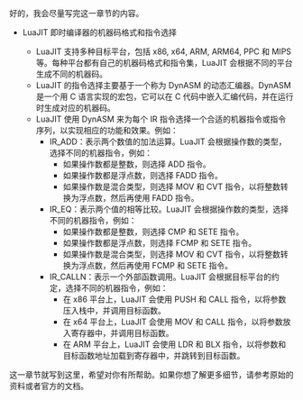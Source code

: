 好的，我会尽量写完这一章节的内容。

- LuaJIT 即时编译器的机器码格式和指令选择

  - LuaJIT 支持多种目标平台，包括 x86, x64, ARM, ARM64, PPC 和 MIPS 等。每种平台都有自己的机器码格式和指令集，LuaJIT 会根据不同的平台生成不同的机器码。
  - LuaJIT 的指令选择主要基于一个称为 DynASM 的动态汇编器。DynASM 是一个用 C 语言实现的宏包，它可以在 C 代码中嵌入汇编代码，并在运行时生成对应的机器码。
  - LuaJIT 使用 DynASM 来为每个 IR 指令选择一个合适的机器指令或指令序列，以实现相应的功能和效果。例如：
    - IR_ADD：表示两个数值的加法运算。LuaJIT 会根据操作数的类型，选择不同的机器指令，例如：
      - 如果操作数都是整数，则选择 ADD 指令。
      - 如果操作数都是浮点数，则选择 FADD 指令。
      - 如果操作数是混合类型，则选择 MOV 和 CVT 指令，以将整数转换为浮点数，然后再使用 FADD 指令。
    - IR_EQ：表示两个值的相等比较。LuaJIT 会根据操作数的类型，选择不同的机器指令，例如：
      - 如果操作数都是整数，则选择 CMP 和 SETE 指令。
      - 如果操作数都是浮点数，则选择 FCMP 和 SETE 指令。
      - 如果操作数是混合类型，则选择 MOV 和 CVT 指令，以将整数转换为浮点数，然后再使用 FCMP 和 SETE 指令。
    - IR_CALLN：表示一个外部函数调用。LuaJIT 会根据目标平台的约定，选择不同的机器指令，例如：
      - 在 x86 平台上，LuaJIT 会使用 PUSH 和 CALL 指令，以将参数压入栈中，并调用目标函数。
      - 在 x64 平台上，LuaJIT 会使用 MOV 和 CALL 指令，以将参数放入寄存器中，并调用目标函数。
      - 在 ARM 平台上，LuaJIT 会使用 LDR 和 BLX 指令，以将参数和目标函数地址加载到寄存器中，并跳转到目标函数。

这一章节就写到这里，希望对你有所帮助。如果你想了解更多细节，请参考原始的资料或者官方的文档。